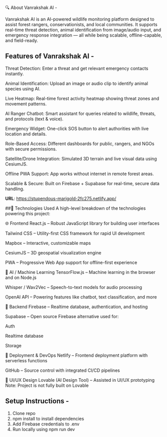 🔍 About Vanrakshak AI - 

Vanrakshak AI is an AI-powered wildlife monitoring platform designed to assist forest rangers, conservationists, and local communities. It supports real-time threat detection, animal identification from image/audio input, and emergency response integration — all while being scalable, offline-capable, and field-ready.


## Features of Vanrakshak AI - 

Threat Detection: Enter a threat and get relevant emergency contacts instantly.

Animal Identification: Upload an image or audio clip to identify animal species using AI.

Live Heatmap: Real-time forest activity heatmap showing threat zones and movement patterns.

AI Ranger Chatbot: Smart assistant for queries related to wildlife, threats, and protocols (text & voice).

Emergency Widget: One-click SOS button to alert authorities with live location and details.

Role-Based Access: Different dashboards for public, rangers, and NGOs with secure permissions.

Satellite/Drone Integration: Simulated 3D terrain and live visual data using CesiumJS.

Offline PWA Support: App works without internet in remote forest areas.

Scalable & Secure: Built on Firebase + Supabase for real-time, secure data handling.

**URL**: https://stupendous-marigold-2fc275.netlify.app/

##🚀 Technologies Used
A high-level breakdown of the technologies powering this project:

🌐 Frontend
React.js – Robust JavaScript library for building user interfaces

Tailwind CSS – Utility-first CSS framework for rapid UI development

Mapbox – Interactive, customizable maps

CesiumJS – 3D geospatial visualization engine

PWA – Progressive Web App support for offline-first experience

🧠 AI / Machine Learning
TensorFlow.js – Machine learning in the browser and on Node.js

Whisper / Wav2Vec – Speech-to-text models for audio processing

OpenAI API – Powering features like chatbot, text classification, and more

🔧 Backend
Firebase – Realtime database, authentication, and hosting

Supabase – Open source Firebase alternative used for:

Auth

Realtime database

Storage

🚀 Deployment & DevOps
Netlify – Frontend deployment platform with serverless functions

GitHub – Source control with integrated CI/CD pipelines

🎨 UI/UX Design
Lovable (AI Design Tool) – Assisted in UI/UX prototyping
Note: Project is not fully built on Lovable

## Setup Instructions - 
1. Clone repo
2. npm install to install dependencies
3. Add Firebase credentials to .env
4. Run locally using npm run dev
